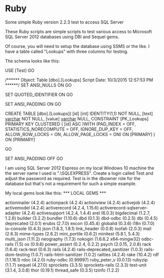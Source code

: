 # Ruby
Some simple Ruby version 2.2.3 test to access SQL Server

These Ruby scripts are simple scripts to test various access to Microsoft SQL Server 2012 databases using DBI and Sequel gems.  

Of course, you will need to setup the database using SSMS or the like.  I have a table called "Lookups" with three columns for testing.

The schema looks like this:

USE [Test]
GO

/****** Object:  Table [dbo].[Lookups]    Script Date: 10/3/2015 12:57:53 PM ******/
SET ANSI_NULLS ON
GO

SET QUOTED_IDENTIFIER ON
GO

SET ANSI_PADDING ON
GO

CREATE TABLE [dbo].[Lookups](
	[id] [int] IDENTITY(1,1) NOT NULL,
	[text] [varchar](64) NOT NULL,
	[value] [varchar](32) NULL,
 CONSTRAINT [PK_Lookups] PRIMARY KEY CLUSTERED 
(
	[id] ASC
)WITH (PAD_INDEX = OFF, STATISTICS_NORECOMPUTE = OFF, IGNORE_DUP_KEY = OFF, ALLOW_ROW_LOCKS = ON, ALLOW_PAGE_LOCKS = ON) ON [PRIMARY]
) ON [PRIMARY]

GO

SET ANSI_PADDING OFF
GO

I am using SQL Server 2012 Express on my local Windows 10 machine the the server name I used is ".\SQLEXPRESS".  Create a login
called Test and adjust the password as required.  Test is in the dbowner role for the database but that's not a requirement for such 
a simple example.

My local gems look like this:
*** LOCAL GEMS ***

actionmailer (4.2.4)
actionpack (4.2.4)
actionview (4.2.4)
activejob (4.2.4)
activemodel (4.2.4)
activerecord (4.2.4, 1.15.6)
activerecord-sqlserver-adapter (4.2.4)
activesupport (4.2.4, 1.4.4)
arel (6.0.3)
bigdecimal (1.2.7, 1.2.6)
builder (3.2.2)
bundler (1.10.6)
dbd (0.1.3)
dbd-odbc (0.2.5)
dbi (0.4.5)
deprecated (2.0.1)
erubis (2.7.0)
excon (0.45.4)
globalid (0.3.6)
i18n (0.7.0)
io-console (0.4.3)
json (1.8.3, 1.8.1)
link_header (0.0.8)
loofah (2.0.3)
mail (2.6.3)
mime-types (2.6.2)
mini_portile (0.6.2)
minitest (5.8.1, 5.4.3)
multi_json (1.11.2)
neography (1.7.3)
nokogiri (1.6.6.2 x64-mingw32)
odbc-rails (1.5)
os (0.9.6)
power_assert (0.2.4, 0.2.2)
psych (2.0.15, 2.0.8)
rack (1.6.4)
rack-test (0.6.3)
rails (4.2.4)
rails-deprecated_sanitizer (1.0.3)
rails-dom-testing (1.0.7)
rails-html-sanitizer (1.0.2)
railties (4.2.4)
rake (10.4.2)
rdf (1.1.16.1)
rdoc (4.2.0)
ruby-odbc (0.99997)
ruby_peter_v (0.0.13)
rubyzip (1.1.7)
sequel (4.27.0)
sprockets (3.3.5)
sprockets-rails (2.3.3)
test-unit (3.1.4, 3.0.8)
thor (0.19.1)
thread_safe (0.3.5)
tzinfo (1.2.2)

